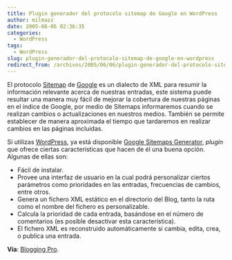 ```yaml
---
title: Plugin generador del protocolo sitemap de Google en WordPress
author: milmazz
date: 2005-06-06 02:36:35
categories:
  - WordPress
tags:
  - WordPress
slug: plugin-generador-del-protocolo-sitemap-de-google-en-wordpress
redirect_from: /archivos/2005/06/06/plugin-generador-del-protocolo-sitemap-de-google-en-wordpress/
---
```


El protocolo [Sitemap](http://www.google.com/webmasters/sitemaps/login) de [Google](http://www.google.com/) es un dialecto de XML para resumir la información relevante acerca de nuestras entradas, este sistema puede resultar una manera muy fácil de mejorar la cobertura de nuestras páginas en el índice de Google, por medio de Sitemaps informaremos cuando se realizan cambios o actualizaciones en nuestros medios. También se permite establecer de manera aproximada el tiempo que tardaremos en realizar cambios en las páginas incluidas.

Si utilizas [WordPress](http://www.wordpress.org/), ya está disponible [Google Sitemaps Generator](http://www.arnebrachhold.de/2005/06/05/google-sitemaps-generator-v2-final), _plugin_ que ofrece ciertas características que hacen de él una buena opción. Algunas de ellas son:

  * Fácil de instalar.
  * Provee una interfaz de usuario en la cual podrá personalizar ciertos parámetros como prioridades en las entradas, frecuencias de cambios, entre otros.
  * Genera un fichero XML estático en el directorio del Blog, tanto la ruta como el nombre del fichero es personalizable.
  * Calcula la prioridad de cada entrada, basándose en el número de comentarios (es posible desactivar esta característica).
  * El fichero XML es reconstruido automáticamente si cambia, edita, crea, o publica una entrada.

**Vía**: [Blogging Pro](http://www.bloggingpro.com/archives/2005/06/05/wordpress-sitemap-generator-for-google/).

